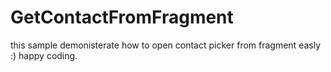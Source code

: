 # GetContactFromFragment
this sample demonisterate how to open contact picker from fragment easly :) happy coding.
